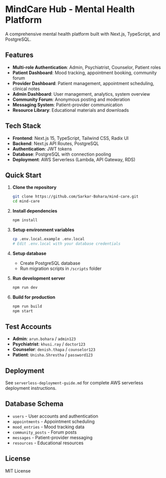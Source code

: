 # MindCare Hub - Mental Health Platform

A comprehensive mental health platform built with Next.js, TypeScript, and PostgreSQL.

## Features

- **Multi-role Authentication**: Admin, Psychiatrist, Counselor, Patient roles
- **Patient Dashboard**: Mood tracking, appointment booking, community forum
- **Provider Dashboard**: Patient management, appointment scheduling, clinical notes
- **Admin Dashboard**: User management, analytics, system overview
- **Community Forum**: Anonymous posting and moderation
- **Messaging System**: Patient-provider communication
- **Resource Library**: Educational materials and downloads

## Tech Stack

- **Frontend**: Next.js 15, TypeScript, Tailwind CSS, Radix UI
- **Backend**: Next.js API Routes, PostgreSQL
- **Authentication**: JWT tokens
- **Database**: PostgreSQL with connection pooling
- **Deployment**: AWS Serverless (Lambda, API Gateway, RDS)

## Quick Start

1. **Clone the repository**
   ```bash
   git clone https://github.com/Sarkar-Bohara/mind-care.git
   cd mind-care
   ```

2. **Install dependencies**
   ```bash
   npm install
   ```

3. **Setup environment variables**
   ```bash
   cp .env.local.example .env.local
   # Edit .env.local with your database credentials
   ```

4. **Setup database**
   - Create PostgreSQL database
   - Run migration scripts in `/scripts` folder

5. **Run development server**
   ```bash
   npm run dev
   ```

6. **Build for production**
   ```bash
   npm run build
   npm start
   ```

## Test Accounts

- **Admin**: `arun.bohara` / `admin123`
- **Psychiatrist**: `khusi.ray` / `doctor123`
- **Counselor**: `denish.thapa` / `counselor123`
- **Patient**: `Unisha.Shrestha` / `password123`

## Deployment

See `serverless-deployment-guide.md` for complete AWS serverless deployment instructions.

## Database Schema

- `users` - User accounts and authentication
- `appointments` - Appointment scheduling
- `mood_entries` - Mood tracking data
- `community_posts` - Forum posts
- `messages` - Patient-provider messaging
- `resources` - Educational resources

## License

MIT License